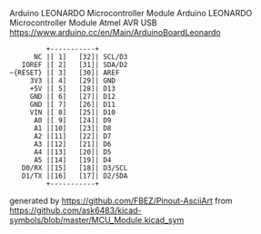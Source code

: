 Arduino LEONARDO Microcontroller Module
Arduino LEONARDO Microcontroller Module Atmel AVR USB
https://www.arduino.cc/en/Main/ArduinoBoardLeonardo


	         +-----------+
	      NC |[ 1]   [32]| SCL/D3
	   IOREF |[ 2]   [31]| SDA/D2
	~{RESET} |[ 3]   [30]| AREF
	     3V3 |[ 4]   [29]| GND
	     +5V |[ 5]   [28]| D13
	     GND |[ 6]   [27]| D12
	     GND |[ 7]   [26]| D11
	     VIN |[ 8]   [25]| D10
	      A0 |[ 9]   [24]| D9
	      A1 |[10]   [23]| D8
	      A2 |[11]   [22]| D7
	      A3 |[12]   [21]| D6
	      A4 |[13]   [20]| D5
	      A5 |[14]   [19]| D4
	   D0/RX |[15]   [18]| D3/SCL
	   D1/TX |[16]   [17]| D2/SDA
	         +-----------+


generated by https://github.com/FBEZ/Pinout-AsciiArt from https://github.com/ask6483/kicad-symbols/blob/master/MCU_Module.kicad_sym